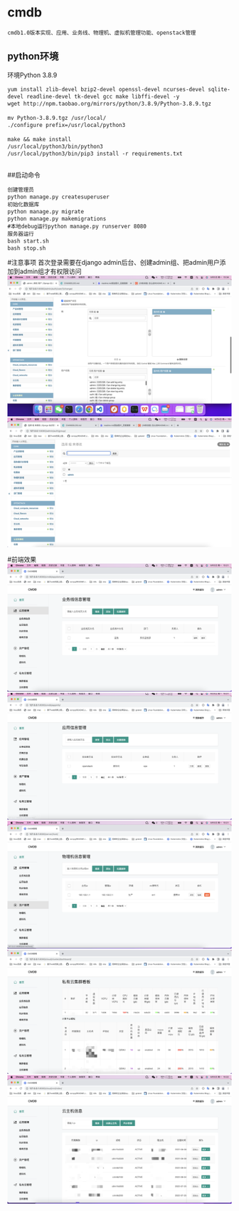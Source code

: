 # cmdb
```
cmdb1.0版本实现、应用、业务线、物理机、虚拟机管理功能、openstack管理
```


## python环境
环境Python 3.8.9
```shell
yum install zlib-devel bzip2-devel openssl-devel ncurses-devel sqlite-devel readline-devel tk-devel gcc make libffi-devel -y
wget http://npm.taobao.org/mirrors/python/3.8.9/Python-3.8.9.tgz

mv Python-3.8.9.tgz /usr/local/
./configure prefix=/usr/local/python3

make && make install
/usr/local/python3/bin/python3
/usr/local/python3/bin/pip3 install -r requirements.txt


```

##启动命令
```shell
创建管理员
python manage.py createsuperuser
初始化数据库
python manage.py migrate 
python manage.py makemigrations
#本地debug运行python manage.py runserver 8080
服务器运行
bash start.sh
bash stop.sh
```

#注意事项
首次登录需要在django admin后台、创建admin组、把admin用户添加到admin组才有权限访问
![image](/static/img/demo/6.png)
![image](/static/img/demo/7.png)

#前端效果
![image](/static/img/demo/1.png)
![image](/static/img/demo/2.png)
![image](/static/img/demo/3.png)
![image](/static/img/demo/4.png)
![image](/static/img/demo/5.png)